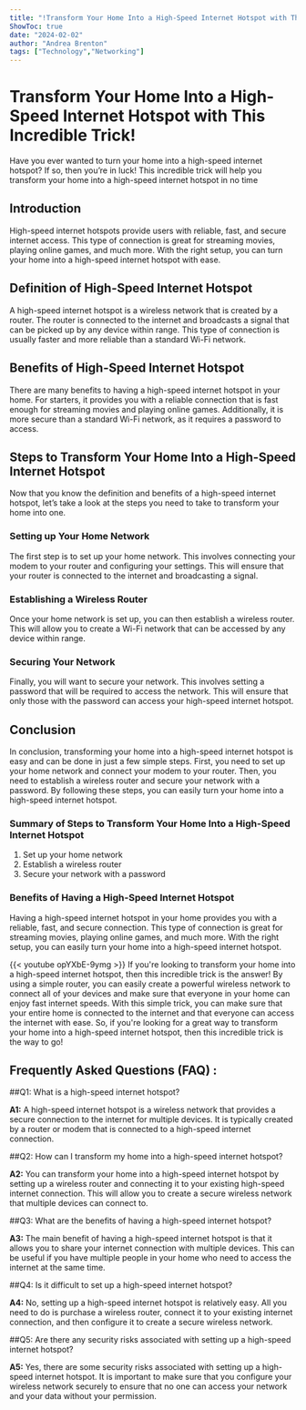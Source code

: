 ```yaml
---
title: "!Transform Your Home Into a High-Speed Internet Hotspot with This Incredible Trick!"
ShowToc: true 
date: "2024-02-02"
author: "Andrea Brenton" 
tags: ["Technology","Networking"]
---
```

# Transform Your Home Into a High-Speed Internet Hotspot with This Incredible Trick! 

Have you ever wanted to turn your home into a high-speed internet hotspot? If so, then you’re in luck! This incredible trick will help you transform your home into a high-speed internet hotspot in no time

## Introduction

High-speed internet hotspots provide users with reliable, fast, and secure internet access. This type of connection is great for streaming movies, playing online games, and much more. With the right setup, you can turn your home into a high-speed internet hotspot with ease. 

## Definition of High-Speed Internet Hotspot

A high-speed internet hotspot is a wireless network that is created by a router. The router is connected to the internet and broadcasts a signal that can be picked up by any device within range. This type of connection is usually faster and more reliable than a standard Wi-Fi network. 

## Benefits of High-Speed Internet Hotspot

There are many benefits to having a high-speed internet hotspot in your home. For starters, it provides you with a reliable connection that is fast enough for streaming movies and playing online games. Additionally, it is more secure than a standard Wi-Fi network, as it requires a password to access. 

## Steps to Transform Your Home Into a High-Speed Internet Hotspot

Now that you know the definition and benefits of a high-speed internet hotspot, let’s take a look at the steps you need to take to transform your home into one. 

### Setting up Your Home Network 

The first step is to set up your home network. This involves connecting your modem to your router and configuring your settings. This will ensure that your router is connected to the internet and broadcasting a signal. 

### Establishing a Wireless Router

Once your home network is set up, you can then establish a wireless router. This will allow you to create a Wi-Fi network that can be accessed by any device within range. 

### Securing Your Network

Finally, you will want to secure your network. This involves setting a password that will be required to access the network. This will ensure that only those with the password can access your high-speed internet hotspot. 

## Conclusion

In conclusion, transforming your home into a high-speed internet hotspot is easy and can be done in just a few simple steps. First, you need to set up your home network and connect your modem to your router. Then, you need to establish a wireless router and secure your network with a password. By following these steps, you can easily turn your home into a high-speed internet hotspot. 

### Summary of Steps to Transform Your Home Into a High-Speed Internet Hotspot

1. Set up your home network 
2. Establish a wireless router 
3. Secure your network with a password 

### Benefits of Having a High-Speed Internet Hotspot

Having a high-speed internet hotspot in your home provides you with a reliable, fast, and secure connection. This type of connection is great for streaming movies, playing online games, and much more. With the right setup, you can easily turn your home into a high-speed internet hotspot.

{{< youtube opYXbE-9ymg >}} 
If you're looking to transform your home into a high-speed internet hotspot, then this incredible trick is the answer! By using a simple router, you can easily create a powerful wireless network to connect all of your devices and make sure that everyone in your home can enjoy fast internet speeds. With this simple trick, you can make sure that your entire home is connected to the internet and that everyone can access the internet with ease. So, if you're looking for a great way to transform your home into a high-speed internet hotspot, then this incredible trick is the way to go!

## Frequently Asked Questions (FAQ) :
##Q1: What is a high-speed internet hotspot?

**A1:** A high-speed internet hotspot is a wireless network that provides a secure connection to the internet for multiple devices. It is typically created by a router or modem that is connected to a high-speed internet connection. 

##Q2: How can I transform my home into a high-speed internet hotspot?

**A2:** You can transform your home into a high-speed internet hotspot by setting up a wireless router and connecting it to your existing high-speed internet connection. This will allow you to create a secure wireless network that multiple devices can connect to. 

##Q3: What are the benefits of having a high-speed internet hotspot?

**A3:** The main benefit of having a high-speed internet hotspot is that it allows you to share your internet connection with multiple devices. This can be useful if you have multiple people in your home who need to access the internet at the same time. 

##Q4: Is it difficult to set up a high-speed internet hotspot?

**A4:** No, setting up a high-speed internet hotspot is relatively easy. All you need to do is purchase a wireless router, connect it to your existing internet connection, and then configure it to create a secure wireless network. 

##Q5: Are there any security risks associated with setting up a high-speed internet hotspot?

**A5:** Yes, there are some security risks associated with setting up a high-speed internet hotspot. It is important to make sure that you configure your wireless network securely to ensure that no one can access your network and your data without your permission.



